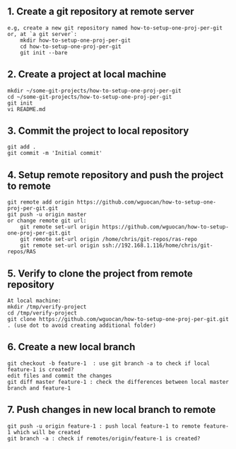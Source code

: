 ## 1.	Create a git repository at remote server  
	e.g, create a new git repository named how-to-setup-one-proj-per-git  
	or, at `a git server`:  
 		mkdir how-to-setup-one-proj-per-git  
		cd how-to-setup-one-proj-per-git  
		git init --bare  

## 2. Create a project at local machine  
	mkdir ~/some-git-projects/how-to-setup-one-proj-per-git  
	cd ~/some-git-projects/how-to-setup-one-proj-per-git  
	git init  
	vi README.md  

## 3. Commit the project to local repository  
	git add .  
	git commit -m 'Initial commit'  

## 4. Setup remote repository and push the project to remote
	git remote add origin https://github.com/wguocan/how-to-setup-one-proj-per-git.git  
	git push -u origin master  
	or change remote git url:   
		git remote set-url origin https://github.com/wguocan/how-to-setup-one-proj-per-git.git  
		git remote set-url origin /home/chris/git-repos/ras-repo  
		git remote set-url origin ssh://192.168.1.116/home/chris/git-repos/RAS  
	
## 5. Verify to clone the project from remote repository
	At local machine:  
	mkdir /tmp/verify-project  
	cd /tmp/verify-project  
	git clone https://github.com/wguocan/how-to-setup-one-proj-per-git.git . (use dot to avoid creating additional folder)

## 6. Create a new local branch  
	git checkout -b feature-1  : use git branch -a to check if local feature-1 is created?  
	edit files and commit the changes  
	git diff master feature-1 : check the differences between local master branch and feature-1  
	
## 7. Push changes in new local branch to remote
	git push -u origin feature-1 : push local feature-1 to remote feature-1 which will be created  
	git branch -a : check if remotes/origin/feature-1 is created?  
